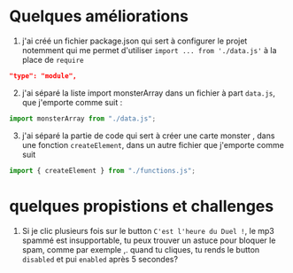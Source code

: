 # Quelques améliorations

1.  j'ai créé un fichier package.json qui sert à configurer le projet notemment qui me permet d'utiliser `import ... from './data.js'` à la place de `require`

```json
"type": "module",
```

2.  j'ai séparé la liste import monsterArray dans un fichier à part `data.js`, que j'emporte comme suit :

```js
import monsterArray from "./data.js";
```

3.  j'ai séparé la partie de code qui sert à créer une carte monster , dans une fonction `createElement`, dans un autre fichier que j'emporte comme suit

```js
import { createElement } from "./functions.js";
```

# quelques propistions et challenges

1. Si je clic plusieurs fois sur le button `C'est l'heure du Duel !`, le mp3 spammé est insupportable, tu peux trouver un astuce pour bloquer le spam, comme par exemple ,. quand tu cliques, tu rends le button `disabled` et pui `enabled` après 5 secondes?
